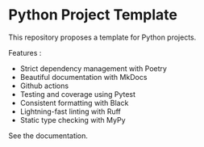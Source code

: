 # Python Project Template

This repository proposes a template for Python projects.

Features :

- Strict dependency management with Poetry
- Beautiful documentation with MkDocs
- Github actions
- Testing and coverage using Pytest
- Consistent formatting with Black
- Lightning-fast linting with Ruff
- Static type checking with MyPy

See the documentation.
